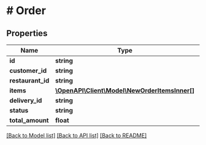 # # Order

## Properties

Name | Type | Description | Notes
------------ | ------------- | ------------- | -------------
**id** | **string** |  | [optional]
**customer_id** | **string** |  | [optional]
**restaurant_id** | **string** |  | [optional]
**items** | [**\OpenAPI\Client\Model\NewOrderItemsInner[]**](NewOrderItemsInner.md) |  | [optional]
**delivery_id** | **string** |  | [optional]
**status** | **string** |  | [optional]
**total_amount** | **float** |  | [optional]

[[Back to Model list]](../../README.md#models) [[Back to API list]](../../README.md#endpoints) [[Back to README]](../../README.md)
